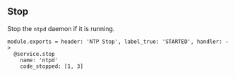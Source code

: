 
## Stop

Stop the `ntpd` daemon if it is running.

    module.exports = header: 'NTP Stop', label_true: 'STARTED', handler: ->
      @service.stop
        name: 'ntpd'
        code_stopped: [1, 3]
